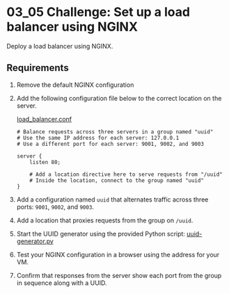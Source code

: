 # 03_05 Challenge: Set up a load balancer using NGINX

Deploy a load balancer using NGINX.

## Requirements

1. Remove the default NGINX configuration
1. Add the following configuration file below to the correct location on the server.

    [load_balancer.conf](./load_balancer.conf)

    ```NGINX
    # Balance requests across three servers in a group named "uuid"
    # Use the same IP address for each server: 127.0.0.1
    # Use a different port for each server: 9001, 9002, and 9003

    server {
        listen 80;

        # Add a location directive here to serve requests from "/uuid"
        # Inside the location, connect to the group named "uuid"
    }
    ```
1. Add a configuration named `uuid` that alternates traffic across three ports: `9001`, `9002`, and `9003`.
1. Add a location that proxies requests from the group on `/uuid`.
1. Start the UUID generator using the provided Python script: [uuid-generator.py](./uuid-generator.py)
1. Test your NGINX configuration in a browser using the address for your VM.
1. Confirm that responses from the server show each port from the group in sequence along with a UUID.



